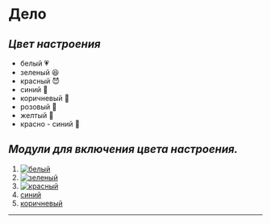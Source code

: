 # **Дело**

## ***Цвет настроения***
* белый   :heartpulse:
* зеленый :satisfied:
* красный :smiling_imp:
* синий   :hear_no_evil:
* коричневый :shit:
* розовый :shaved_ice:
* желтый :sunrise:
* красно - синий :muscle:

## ***Модули для включения цвета настроения.***
1. [![белый](https://dachanaladoni.ru/wp-content/uploads/2017/11/white-1024x1024.jpg)](https://www.youtube.com/watch?v=tzWggCnYVWU)
2. [![зеленый](https://catherineasquithgallery.com/uploads/posts/2021-02/1612690071_27-p-zelenii-veselii-fon-35.jpg)](https://www.youtube.com/watch?v=BQkxFwcqqYo)
3. [![красный](https://mobimg.b-cdn.net/v3/fetch/ef/efee9f5e0addc77d882499cf134448f5.jpeg)](https://www.youtube.com/watch?v=GbfeH6Q8PzY)
4. [синий](https://www.youtube.com/watch?v=Zki6xPc7hK0)
5. [коричневый](https://www.youtube.com/watch?v=NJDKdwxtH5c)
---
